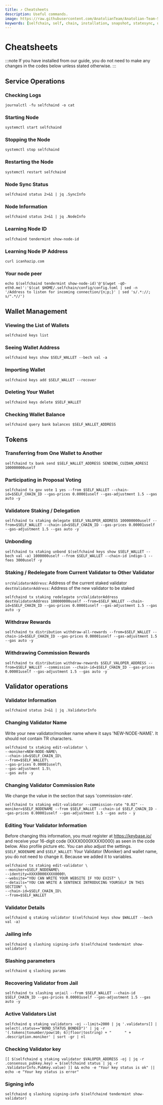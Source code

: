 ```yaml
---
title: ⤴️ Cheatsheets
description: Useful commands.
image: https://raw.githubusercontent.com/AnatolianTeam/Anatolian-Team-Services/main/docs/Testnet/Cosmos-Ecosystem/artela/img/SelfChain-Service-Cover.jpg
keywords: [selfchain, self, chain, installation, snapshot, statesync, update]
---
```


# Cheatsheets 
:::note
If you have installed from our guide, you do not need to make any changes in the codes below unless stated otherwise.
:::

## Service Operations

### Checking Logs
```
journalctl -fu selfchaind -o cat
```

### Starting Node
```
systemctl start selfchaind
```

### Stopping the Node
```
systemctl stop selfchaind
```

### Restarting the Node
```
systemctl restart selfchaind
```

### Node Sync Status
```
selfchaind status 2>&1 | jq .SyncInfo
```

### Node Information
```
selfchaind status 2>&1 | jq .NodeInfo
```

### Learning Node ID
```
selfchaind tendermint show-node-id
```

### Learning Node IP Address
```
curl icanhazip.com
```

### Your node peer
```
echo $(selfchaind tendermint show-node-id)'@'$(wget -qO- eth0.me)':'$(cat $HOME/.selfchain/config/config.toml | sed -n '/Address to listen for incoming connection/{n;p;}' | sed 's/.*://; s/".*//')
```

## Wallet Management

### Viewing the List of Wallets
```
selfchaind keys list
```

### Seeing Wallet Address
```
selfchaind keys show $SELF_WALLET --bech val -a
```

### Importing Wallet
```
selfchaind keys add $SELF_WALLET --recover
```

### Deleting Your Wallet
```
selfchaind keys delete $SELF_WALLET
```

### Checking Wallet Balance
```
selfchaind query bank balances $SELF_WALLET_ADDRESS
```

## Tokens

### Transferring from One Wallet to Another
```
selfchaind tx bank send $SELF_WALLET_ADDRESS SENDING_CUZDAN_ADRESI 100000000uself
```

### Participating in Proposal Voting
```
selfchaind tx gov vote 1 yes --from $SELF_WALLET --chain-id=$SELF_CHAIN_ID --gas-prices 0.00001uself --gas-adjustment 1.5 --gas auto -y
```

### Validatore Staking / Delegation
```
selfchaind tx staking delegate $SELF_VALOPER_ADDRESS 100000000uself --from=$SELF_WALLET --chain-id=$SELF_CHAIN_ID --gas-prices 0.00001uself --gas-adjustment 1.5 --gas auto -y
```
### Unbonding
```
selfchaind tx staking unbond $(selfchaind keys show $SELF_WALLET --bech val -a) 1000000uself --from $SELF_WALLET --chain-id indigo-1 --fees 3000uself -y
```

### Staking / Redelegate from Current Validator to Other Validator
`srcValidatorAddress`: Address of the current staked validator
`destValidatorAddress`: Address of the new validator to be staked
```
selfchaind tx staking redelegate srcValidatorAddress destValidatorAddress 100000000uself --from=$SELF_WALLET --chain-id=$SELF_CHAIN_ID --gas-prices 0.00001uself --gas-adjustment 1.5 --gas auto -y
```

### Withdraw Rewards
```
selfchaind tx distribution withdraw-all-rewards --from=$SELF_WALLET --chain-id=$SELF_CHAIN_ID --gas-prices 0.00001uself --gas-adjustment 1.5 --gas auto -y
```

### Withdrawing Commission Rewards

```
selfchaind tx distribution withdraw-rewards $SELF_VALOPER_ADDRESS --from=$SELF_WALLET --commission --chain-id=$SELF_CHAIN_ID --gas-prices 0.00001uself --gas-adjustment 1.5 --gas auto -y
```

## Validator operations

### Validator Information
```
selfchaind status 2>&1 | jq .ValidatorInfo
```

### Changing Validator Name
Write your new validator/moniker name where it says 'NEW-NODE-NAME'. It should not contain TR characters.
```
selfchaind tx staking edit-validator \
--moniker=NEW-NODE-NAME\
--chain-id=$SELF_CHAIN_ID\
--from=$SELF_WALLET\
--gas-prices 0.00001uself\
--gas-adjustment 1.5\
--gas auto -y
```

### Changing Validator Commission Rate
We change the value in the section that says 'commission-rate'.
```
selfchaind tx staking edit-validator --commission-rate "0.02" --moniker=$SELF_NODENAME --from $SELF_WALLET --chain-id $SELF_CHAIN_ID --gas-prices 0.00001uself --gas-adjustment 1.5 --gas auto - y
```

### Editing Your Validator Information
Before changing this information, you must register at https://keybase.io/ and receive your 16-digit code (XXXX0000XXXX0000) as seen in the code below. Also profile picture etc. You can also adjust the settings.
`$SELF_NODENAME` and `$SELF_WALLET`: Your Validator (Moniker) and wallet name, you do not need to change it. Because we added it to variables.
```
selfchaind tx staking edit-validator \
--moniker=$SELF_NODENAME\
--identity=XXXX0000XXXX0000\
--website="YOU CAN WRITE YOUR WEBSITE IF YOU EXIST" \
--details="YOU CAN WRITE A SENTENCE INTRODUCING YOURSELF IN THIS SECTION" \
--chain-id=$SELF_CHAIN_ID\
--from=$SELF_WALLET
```

### Validator Details
```
selfchaind q staking validator $(selfchaind keys show $WALLET --bech val -a)
```

### Jailing info
```
selfchaind q slashing signing-info $(selfchaind tendermint show-validator)
```

### Slashing parameters
```
selfchaind q slashing params
```

### Recovering Validator from Jail
```
selfchaind tx slashing unjail --from $SELF_WALLET --chain-id $SELF_CHAIN_ID --gas-prices 0.00001uself --gas-adjustment 1.5 --gas auto -y
```

### Active Validators List
```
selfchaind q staking validators -oj --limit=2000 | jq '.validators[] | select(.status=="BOND_STATUS_BONDED")' | jq -r '(.tokens|tonumber/pow(10; 6)|floor|tostring) + " 	 " + .description.moniker' | sort -gr | nl
```

### Checking Validator key
```
[[ $(selfchaind q staking validator $VALOPER_ADDRESS -oj | jq -r .consensus_pubkey.key) = $(selfchaind status | jq -r .ValidatorInfo.PubKey.value) ]] && echo -e "Your key status is ok" || echo -e "Your key status is error"
```

### Signing info
```
selfchaind q slashing signing-info $(selfchaind tendermint show-validator)
```
